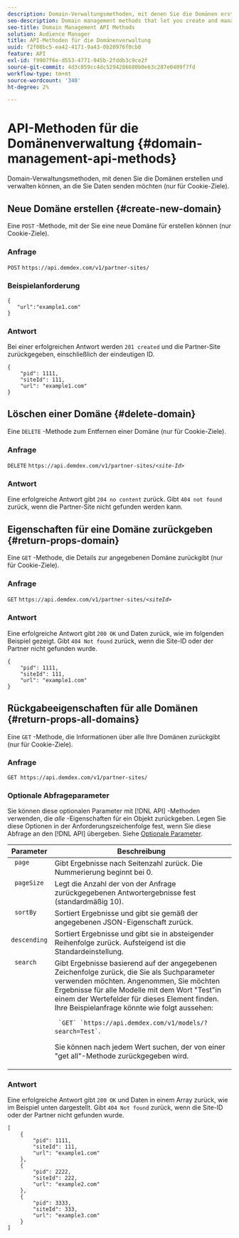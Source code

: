 ```yaml
---
description: Domain-Verwaltungsmethoden, mit denen Sie die Domänen erstellen und verwalten können, an die Sie Daten senden möchten (nur für Cookie-Ziele).
seo-description: Domain management methods that let you create and manage the domains to which you want to send data (for cookie destinations only).
seo-title: Domain Management API Methods
solution: Audience Manager
title: API-Methoden für die Domänenverwaltung
uuid: f2f08bc5-ea42-4171-9a43-0b20976f0cb0
feature: API
exl-id: f9907f6e-d553-4771-945b-2fddb3c9ce2f
source-git-commit: 4d3c859cc4dc5294286680b0e63c287e0409f7fd
workflow-type: tm+mt
source-wordcount: '340'
ht-degree: 2%

---
```


# API-Methoden für die Domänenverwaltung {#domain-management-api-methods}

Domain-Verwaltungsmethoden, mit denen Sie die Domänen erstellen und verwalten können, an die Sie Daten senden möchten (nur für Cookie-Ziele).

<!-- c_partner_site.xml -->

## Neue Domäne erstellen {#create-new-domain}

Eine `POST` -Methode, mit der Sie eine neue Domäne für erstellen können (nur Cookie-Ziele).

<!-- r_post_new_partner_site.xml -->

### Anfrage

`POST` `https://api.demdex.com/v1/partner-sites/`

### Beispielanforderung

```
{
   "url":"example1.com"
}
```

### Antwort

Bei einer erfolgreichen Antwort werden `201 created` und die Partner-Site zurückgegeben, einschließlich der eindeutigen ID.

```
{
    "pid": 1111,
    "siteId": 111,
    "url": "example1.com"
}
```

## Löschen einer Domäne {#delete-domain}

Eine `DELETE` -Methode zum Entfernen einer Domäne (nur für Cookie-Ziele).

<!-- r_delete_partner_site.xml -->

### Anfrage

`DELETE` `https://api.demdex.com/v1/partner-sites/`*`<site-Id>`*

### Antwort

Eine erfolgreiche Antwort gibt `204 no content` zurück. Gibt `404 not found` zurück, wenn die Partner-Site nicht gefunden werden kann.

## Eigenschaften für eine Domäne zurückgeben {#return-props-domain}

Eine `GET` -Methode, die Details zur angegebenen Domäne zurückgibt (nur für Cookie-Ziele).

<!-- r_get_partner_site.xml -->

### Anfrage

`GET` `https://api.demdex.com/v1/partner-sites/`*`<siteId>`*

### Antwort

Eine erfolgreiche Antwort gibt `200 OK` und Daten zurück, wie im folgenden Beispiel gezeigt. Gibt `404 Not found` zurück, wenn die Site-ID oder der Partner nicht gefunden wurde.

```
{
    "pid": 1111,
    "siteId": 111,
    "url": "example1.com"
}
```

## Rückgabeeigenschaften für alle Domänen {#return-props-all-domains}

Eine `GET` -Methode, die Informationen über alle Ihre Domänen zurückgibt (nur für Cookie-Ziele).

<!-- r_get_partner_sites.xml -->

### Anfrage

`GET https://api.demdex.com/v1/partner-sites/`

### Optionale Abfrageparameter

Sie können diese optionalen Parameter mit [!DNL API] -Methoden verwenden, die *alle* -Eigenschaften für ein Objekt zurückgeben. Legen Sie diese Optionen in der Anforderungszeichenfolge fest, wenn Sie diese Abfrage an den [!DNL API] übergeben. Siehe [Optionale Parameter](../../api/rest-api-main/aam-api-getting-started.md#optional-api-query-parameters).

<table id="table_B05A8EE22C9A4C72B84A8479E1AB7D0A"> 
 <thead> 
  <tr> 
   <th colname="col1" class="entry"> Parameter </th> 
   <th colname="col2" class="entry"> Beschreibung </th> 
  </tr>
 </thead>
 <tbody> 
  <tr valign="top"> 
   <td colname="col1"><code> page</code> </td> 
   <td colname="col2"> Gibt Ergebnisse nach Seitenzahl zurück. Die Nummerierung beginnt bei 0. </td> 
  </tr> 
  <tr valign="top"> 
   <td colname="col1"><code> pageSize</code> </td> 
   <td colname="col2"> Legt die Anzahl der von der Anfrage zurückgegebenen Antwortergebnisse fest (standardmäßig 10). </td>
  </tr>
  <tr valign="top"> 
   <td colname="col1"><code> sortBy</code> </td> 
   <td colname="col2"> Sortiert Ergebnisse und gibt sie gemäß der angegebenen JSON-Eigenschaft zurück. </td>
  </tr>
  <tr valign="top"> 
   <td colname="col1"><code> descending</code> </td>
   <td colname="col2"> Sortiert Ergebnisse und gibt sie in absteigender Reihenfolge zurück. Aufsteigend ist die Standardeinstellung. </td>
  </tr>
  <tr valign="top">
   <td colname="col1"><code> search</code> </td>
   <td colname="col2">Gibt Ergebnisse basierend auf der angegebenen Zeichenfolge zurück, die Sie als Suchparameter verwenden möchten. Angenommen, Sie möchten Ergebnisse für alle Modelle mit dem Wort "Test"in einem der Wertefelder für dieses Element finden. Ihre Beispielanfrage könnte wie folgt aussehen: <p><code> `GET` `https://api.demdex.com/v1/models/?search=Test`</code>. </p> <p>Sie können nach jedem Wert suchen, der von einer "get all"-Methode zurückgegeben wird. </p> </td>
  </tr> 
 </tbody> 
</table>

### Antwort

Eine erfolgreiche Antwort gibt `200 OK` und Daten in einem Array zurück, wie im Beispiel unten dargestellt. Gibt `404 Not found` zurück, wenn die Site-ID oder der Partner nicht gefunden wurde.

```
[
    {
        "pid": 1111,
        "siteId": 111,
        "url": "example1.com"
    },
    {
        "pid": 2222,
        "siteId": 222,
        "url": "example2.com"
    },
    {
        "pid": 3333,
        "siteId": 333,
        "url": "example3.com"
    }
]
```
